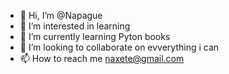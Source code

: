 - 👋 Hi, I’m @Napague
- 👀 I’m interested in learning
- 🌱 I’m currently learning Pyton books
- 💞️ I’m looking to collaborate on evverything i can
- 📫 How to reach me naxete@gmail.com  

<!---
Napague/Napague is a ✨ special ✨ repository because its `README.md` (this file) appears on your GitHub profile.
You can click the Preview link to take a look at your changes.
--->
